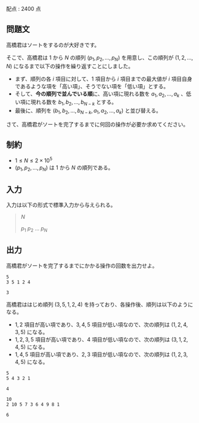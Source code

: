 配点 : $2400$ 点

## 問題文

高橋君はソートをするのが大好きです。

そこで、高橋君は $1$ から $N$ の順列 $(p_1,p_2,...,p_N)$ を用意し、この順列が $(1,2,...,N)$ になるまで以下の操作を繰り返すことにしました。

- まず、順列の各 $i$ 項目に対して、$1$ 項目から $i$ 項目までの最大値が $i$ 項目自身であるような項を「高い項」、そうでない項を「低い項」とする。
- そして、**今の順列で並んでいる順**に、高い項に現れる数を $a_1,a_2,...,a_k$ 、低い項に現れる数を $b_1,b_2,...,b_{N-k}$ とする。
- 最後に、順列を $(b_1,b_2,...,b_{N-k},a_1,a_2,...,a_k)$ と並び替える。

さて、高橋君がソートを完了するまでに何回の操作が必要か求めてください。

## 制約

- $1 \leq N \leq 2 \times 10^5$
- $(p_1,p_2,...,p_N)$ は $1$ から $N$ の順列である。

## 入力

入力は以下の形式で標準入力から与えられる。

> $N$
> 
> $p_1$ $p_2$ ... $p_N$

## 出力

高橋君がソートを完了するまでにかかる操作の回数を出力せよ。

```input1
5
3 5 1 2 4
```

```output1
3
```

高橋君ははじめ順列 $(3,5,1,2,4)$ を持っており、各操作後、順列は以下のようになる。

- $1,2$ 項目が高い項であり、$3,4,5$ 項目が低い項なので、次の順列は $(1,2,4,3,5)$ になる。
- $1,2,3,5$ 項目が高い項であり、$4$ 項目が低い項なので、次の順列は $(3,1,2,4,5)$ になる。
- $1,4,5$ 項目が高い項であり、$2,3$ 項目が低い項なので、次の順列は $(1,2,3,4,5)$ になる。

```input2
5
5 4 3 2 1
```

```output2
4
```

```input3
10
2 10 5 7 3 6 4 9 8 1
```

```output3
6
```